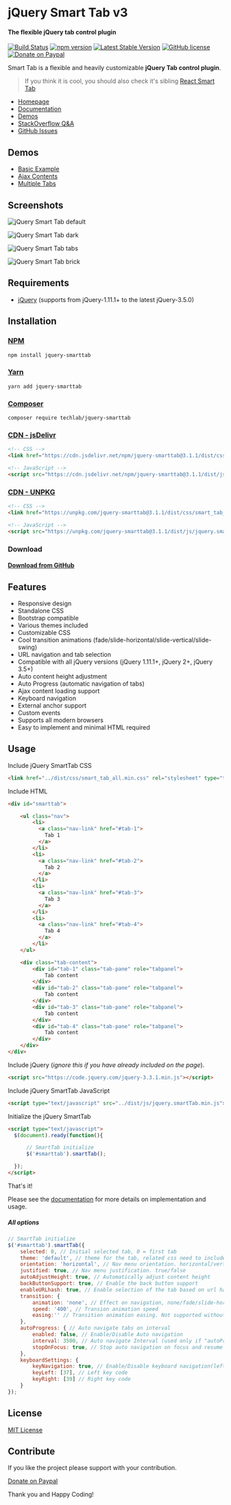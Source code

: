 # jQuery Smart Tab v3
#### The flexible jQuery tab control plugin

[![Build Status](https://travis-ci.org/techlab/jquery-smarttab.svg?branch=master)](https://travis-ci.org/techlab/jquery-smarttab)
[![npm version](https://badge.fury.io/js/jquery-smarttab.svg)](https://badge.fury.io/js/jquery-smarttab)
[![Latest Stable Version](https://poser.pugx.org/techlab/jquery-smarttab/v/stable)](https://packagist.org/packages/techlab/jquery-smarttab)
[![GitHub license](https://img.shields.io/badge/license-MIT-blue.svg)](https://raw.githubusercontent.com/techlab/jquery-smarttab/master/LICENSE)
[![Donate on Paypal](https://img.shields.io/badge/PayPal-dipuraj-blue.svg)](https://www.paypal.me/dipuraj)

Smart Tab is a flexible and heavily customizable **jQuery Tab control plugin**.

> If you think it is cool, you should also check it's sibling [React Smart Tab](http://techlaboratory.net/react-smarttab)

+ [Homepage](http://techlaboratory.net/jquery-smarttab)
+ [Documentation](http://techlaboratory.net/jquery-smarttab#documentation)
+ [Demos](http://techlaboratory.net/jquery-smarttab#demo)
+ [StackOverflow Q&A](http://stackoverflow.com/questions/tagged/smart-tab)
+ [GitHub Issues](https://github.com/techlab/jquery-smarttab/issues)

Demos
-----
  + [Basic Example](http://techlaboratory.net/projects/demo/jquery-smart-tab/v3)
  + [Ajax Contents](http://techlaboratory.net/projects/demo/jquery-smart-tab/v3/ajax)
  + [Multiple Tabs](http://techlaboratory.net/projects/demo/jquery-smart-tab/v3/multiple)

Screenshots
-----
![jQuery Smart Tab default](http://techlaboratory.net/assets/media/jquery-smart-tab/smarttab-v3-default.png)   

![jQuery Smart Tab dark](http://techlaboratory.net/assets/media/jquery-smart-tab/smarttab-v3-dark.png)   

![jQuery Smart Tab tabs](http://techlaboratory.net/assets/media/jquery-smart-tab/smarttab-v3-tabs.png)   

![jQuery Smart Tab brick](http://techlaboratory.net/assets/media/jquery-smart-tab/smarttab-v3-brick.png)

Requirements
-----
  + [jQuery](http://jquery.com/) (supports from jQuery-1.11.1+ to the latest jQuery-3.5.0)

Installation
-----

### [NPM](https://www.npmjs.com/package/jquery-smarttab)
    npm install jquery-smarttab

### [Yarn](https://yarn.pm/jquery-smarttab)
    yarn add jquery-smarttab

### [Composer](https://packagist.org/packages/techlab/jquery-smarttab)
    composer require techlab/jquery-smarttab

### [CDN - jsDelivr](https://www.jsdelivr.com/package/npm/jquery-smarttab)
```html
<!-- CSS -->
<link href="https://cdn.jsdelivr.net/npm/jquery-smarttab@3.1.1/dist/css/smart_tab_all.min.css" rel="stylesheet" type="text/css" />

<!-- JavaScript -->
<script src="https://cdn.jsdelivr.net/npm/jquery-smarttab@3.1.1/dist/js/jquery.smartTab.min.js" type="text/javascript"></script>
```

### [CDN - UNPKG](https://unpkg.com/browse/jquery-smarttab/)
```html
<!-- CSS -->
<link href="https://unpkg.com/jquery-smarttab@3.1.1/dist/css/smart_tab_all.min.css" rel="stylesheet" type="text/css" />

<!-- JavaScript -->
<script src="https://unpkg.com/jquery-smarttab@3.1.1/dist/js/jquery.smartTab.min.js" type="text/javascript"></script>
```

### Download
#### [Download from GitHub](https://github.com/techlab/jquery-smarttab/archive/master.zip)    

Features
-----

+ Responsive design
+ Standalone CSS
+ Bootstrap compatible
+ Various themes included
+ Customizable CSS
+ Cool transition animations (fade/slide-horizontal/slide-vertical/slide-swing)
+ URL navigation and tab selection
+ Compatible with all jQuery versions (jQuery 1.11.1+, jQuery 2+, jQuery 3.5+)
+ Auto content height adjustment
+ Auto Progress (automatic navigation of tabs)
+ Ajax content loading support
+ Keyboard navigation
+ External anchor support
+ Custom events
+ Supports all modern browsers
+ Easy to implement and minimal HTML required

Usage
-----

Include jQuery SmartTab CSS
```html
<link href="../dist/css/smart_tab_all.min.css" rel="stylesheet" type="text/css" />
```

Include HTML
```html
<div id="smarttab">

    <ul class="nav">
        <li>
          <a class="nav-link" href="#tab-1">
            Tab 1
          </a>
        </li>
        <li>
          <a class="nav-link" href="#tab-2">
            Tab 2
          </a>
        </li>
        <li>
          <a class="nav-link" href="#tab-3">
            Tab 3
          </a>
        </li>
        <li>
          <a class="nav-link" href="#tab-4">
            Tab 4
          </a>
        </li>
    </ul>

    <div class="tab-content">
        <div id="tab-1" class="tab-pane" role="tabpanel">
            Tab content
        </div>
        <div id="tab-2" class="tab-pane" role="tabpanel">
            Tab content
        </div>
        <div id="tab-3" class="tab-pane" role="tabpanel">
            Tab content
        </div>
        <div id="tab-4" class="tab-pane" role="tabpanel">
            Tab content
        </div>
    </div>
</div>
```
Include jQuery (*ignore this if you have already included on the page*).
```html
<script src="https://code.jquery.com/jquery-3.3.1.min.js"></script>
```
Include jQuery SmartTab JavaScript
```html
<script type="text/javascript" src="../dist/js/jquery.smartTab.min.js"></script>
```
Initialize the jQuery SmartTab
```html
<script type="text/javascript">
  $(document).ready(function(){

      // SmartTab initialize
      $('#smarttab').smartTab();

  });
</script>
```
That's it!   
 
Please see the [documentation](http://techlaboratory.net/jquery-smarttab#documentation) for more details on implementation and usage.  

##### All options
```JavaScript
// SmartTab initialize
$('#smarttab').smartTab({
    selected: 0, // Initial selected tab, 0 = first tab
    theme: 'default', // theme for the tab, related css need to include for other than default theme
    orientation: 'horizontal', // Nav menu orientation. horizontal/vertical
    justified: true, // Nav menu justification. true/false
    autoAdjustHeight: true, // Automatically adjust content height
    backButtonSupport: true, // Enable the back button support
    enableURLhash: true, // Enable selection of the tab based on url hash
    transition: {
        animation: 'none', // Effect on navigation, none/fade/slide-horizontal/slide-vertical/slide-swing
        speed: '400', // Transion animation speed
        easing:'' // Transition animation easing. Not supported without a jQuery easing plugin
    },
    autoProgress: { // Auto navigate tabs on interval
        enabled: false, // Enable/Disable Auto navigation
        interval: 3500, // Auto navigate Interval (used only if "autoProgress" is enabled)
        stopOnFocus: true, // Stop auto navigation on focus and resume on outfocus
    },
    keyboardSettings: {
        keyNavigation: true, // Enable/Disable keyboard navigation(left and right keys are used if enabled)
        keyLeft: [37], // Left key code
        keyRight: [39] // Right key code
    }
});
```

License
----
[MIT License](https://github.com/techlab/jquery-smarttab/blob/master/LICENSE)

Contribute
----
If you like the project please support with your contribution.

[Donate on Paypal](https://www.paypal.me/dipuraj)

Thank you and Happy Coding!
